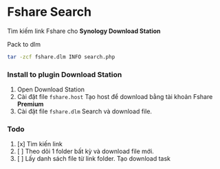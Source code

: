 # Fshare Search
Tìm kiếm link Fshare cho **Synology Download Station**


Pack to dlm
```bash
tar -zcf fshare.dlm INFO search.php
```

### Install to plugin Download Station
1. Open Download Station
2. Cài đặt file `fshare.host` Tạo host để download bằng tài khoản Fshare **Premium**
3. Cài đặt file `fshare.dlm` Search và download file.

### Todo
1. [x] Tìm kiến link
2. [ ] Theo dõi 1 folder bất kỳ và download file mới.
3. [ ] Lấy danh sách file từ link folder. Tạo download task
